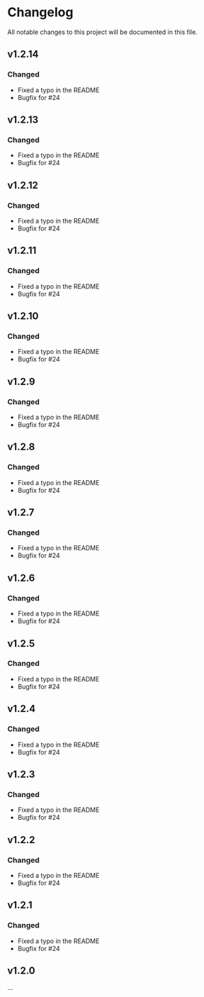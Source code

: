 # Changelog
All notable changes to this project will be documented in this file.

## v1.2.14
### Changed
- Fixed a typo in the README
- Bugfix for #24

## v1.2.13
### Changed
- Fixed a typo in the README
- Bugfix for #24

## v1.2.12
### Changed
- Fixed a typo in the README
- Bugfix for #24

## v1.2.11
### Changed
- Fixed a typo in the README
- Bugfix for #24

## v1.2.10
### Changed
- Fixed a typo in the README
- Bugfix for #24

## v1.2.9
### Changed
- Fixed a typo in the README
- Bugfix for #24

## v1.2.8
### Changed
- Fixed a typo in the README
- Bugfix for #24

## v1.2.7
### Changed
- Fixed a typo in the README
- Bugfix for #24

## v1.2.6
### Changed
- Fixed a typo in the README
- Bugfix for #24

## v1.2.5
### Changed
- Fixed a typo in the README
- Bugfix for #24

## v1.2.4
### Changed
- Fixed a typo in the README
- Bugfix for #24

## v1.2.3
### Changed
- Fixed a typo in the README
- Bugfix for #24

## v1.2.2
### Changed
- Fixed a typo in the README
- Bugfix for #24

## v1.2.1
### Changed
- Fixed a typo in the README
- Bugfix for #24

## v1.2.0
...